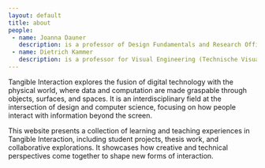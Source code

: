 ```yaml
---
layout: default
title: about
people:
 - name: Joanna Dauner
   description: is a professor of Design Fundamentals and Research Officer at the Faculty of Design. Her research and practice focus on materiality and interaction. She believes that materials play an active and formative role in the design process, and she is particularly fascinated by dynamic and programmable materials and structures.
 - name: Dietrich Kammer
   description: is a professor for Visual Engineering (Technische Visualistik) at the University for Applied Sciences in Dresden (Hochschule für Technik und Wirtschaft Dresden). His teaching and research is focused on visualization and interaction techniques and technologies.  
---
```


Tangible Interaction explores the fusion of digital technology with the physical world, where data and computation are made graspable through objects, surfaces, and spaces. It is an interdisciplinary field at the intersection of design and computer science, focusing on how people interact with information beyond the screen.

This website presents a collection of learning and teaching experiences in Tangible Interaction, including student projects, thesis work, and collaborative explorations. It showcases how creative and technical perspectives come together to shape new forms of interaction.
